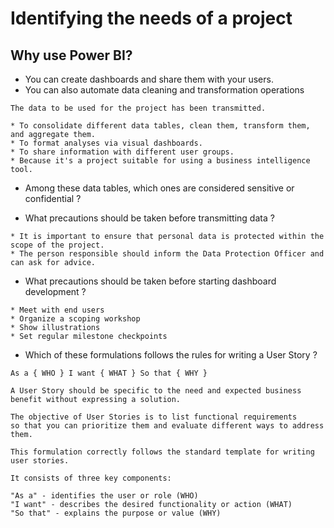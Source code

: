 
# Identifying the needs of a project

## Why use Power BI?

- You can create dashboards and share them with your users. 
- You can also automate data cleaning and transformation operations
  
```
The data to be used for the project has been transmitted. 

* To consolidate different data tables, clean them, transform them, and aggregate them.
* To format analyses via visual dashboards.
* To share information with different user groups.
* Because it's a project suitable for using a business intelligence tool.
```

- Among these data tables, which ones are considered sensitive or confidential ?

- What precautions should be taken before transmitting data ?

```
* It is important to ensure that personal data is protected within the scope of the project. 
* The person responsible should inform the Data Protection Officer and can ask for advice.
```  

- What precautions should be taken before starting dashboard development ? 
  
```
* Meet with end users
* Organize a scoping workshop
* Show illustrations
* Set regular milestone checkpoints
```

- Which of these formulations follows the rules for writing a User Story ?

```
As a { WHO } I want { WHAT } So that { WHY }

A User Story should be specific to the need and expected business benefit without expressing a solution. 

The objective of User Stories is to list functional requirements 
so that you can prioritize them and evaluate different ways to address them.

This formulation correctly follows the standard template for writing user stories. 

It consists of three key components:

"As a" - identifies the user or role (WHO)
"I want" - describes the desired functionality or action (WHAT)
"So that" - explains the purpose or value (WHY)
```